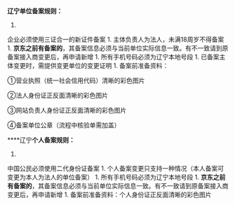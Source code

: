 **辽宁单位备案规则：**

1. 
企业必须使用三证合一的新证件备案
1. 
主体负责人为法人，未满18周岁不得备案
1. 
**京东之前有备案的**，其备案信息必须与当前单位实际信息一致。有不一致请到原备案接入商变更后，再申请新增
1. 
所有手机号码必须为辽宁本地号段
1. 
已备案主体变更时，需提供变更单位的变更证明
1. 
备案前准备资料：

①营业执照（统一社会信用代码）清晰的彩色图片

②法人身份证正反面清晰的彩色图片

③网站负责人身份证正反面清晰的彩色图片

④备案单位公章（流程中核验单需加盖）

****辽宁**个人备案规则：**

1. 
中国公民必须使用二代身份证备案
1. 
个人备案变更只支持一种情况（本人备案可变更为本人为法人的单位备案）
1. 
所有手机号码必须为辽宁本地号段
1. 
**京东之前有备案的**，其备案信息必须与当前单位实际信息一致。有不一致请到原备案接入商变更后，再申请新增
1. 
备案前准备资料：个人身份证正反面清晰的彩色图片